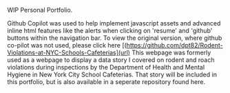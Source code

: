 WIP Personal Portfolio.

Github Copilot was used to help implement javascript assets and advanced inline html features like the alerts when clicking on 'resume' and 'github' buttons within the navigation bar. To view the original version, where github co-pilot was not used, please click here [(https://github.com/dpt82/Rodent-Violations-at-NYC-Schools-Cafeterias](url) This webpage was formerly used as a webpage to display a data story I covered on rodent and roach violations during inspections by the Department of Health and Mental Hygiene in New York City School Cafeterias. That story will be included in this portfolio, but is also available in a seperate repository found here.

